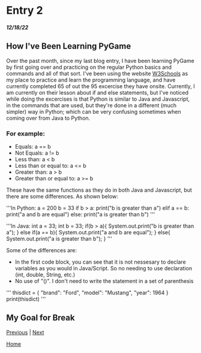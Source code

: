 # Entry 2
##### 12/18/22

## How I've Been Learning PyGame
<!-- Evidence: code snippets, screenshots, etc -->

Over the past month, since my last blog entry, I have been learning PyGame by first going over and practicing on the regular Python basics and commands and all of that sort. I've been using the website [W3Schools](https://www.w3schools.com/default.asp) as my place to practice and learn the programming language, and have currently completed 65 of out the 95 excercise they have onsite. Currently, I am currently on their lesson about if and else statements, but I've noticed while doing the excercises is that Python is similar to Java and Javascript, in the commands that are used, but they're done in a different (much simpler) way in Python; which can be very confusing sometimes when coming over from Java to Python.

### For example:

- Equals: a == b
- Not Equals: a != b
- Less than: a < b
- Less than or equal to: a <= b
- Greater than: a > b
- Greater than or equal to: a >= b


These have the same functions as they do in both Java and Javascript, but there are some differences. As shown below:


'''In Python:
a = 200
b = 33
if b > a:
  print("b is greater than a")
elif a == b:
  print("a and b are equal")
else:
  print("a is greater than b")
'''

'''In Java:
int a = 33;
int b = 33;
if(b > a){
System.out.print("b is greater than a");
}
else if(a == b){
System.out.print("a and b are equal");
}
else{
System.out.print("a is greater than b");
}
'''

Some of the differences are: 
 - In the first code block, you can see that it is not nessesary to declare variables as you would in Java/Script. So no needing to use declaration (int, double, String, etc.)
 - No use of "()". I don't need to write the statement in a set of parenthesis 



'''
thisdict = {
  "brand": "Ford",
  "model": "Mustang",
  "year": 1964
}
print(thisdict)
'''


## My Goal for Break



[Previous](entry01.md) | [Next](entry03.md)

[Home](../README.md)
